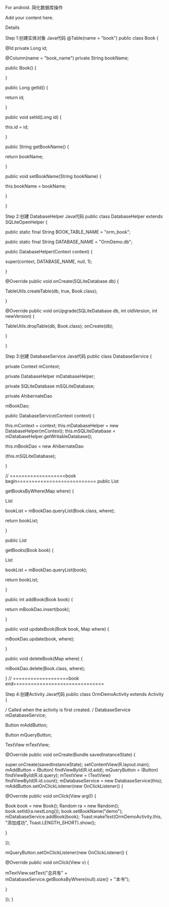 For android. 简化数据库操作

Add your content here.

Details

Step 1:创建实体对象 Java代码 @Table(name = "book") public class Book {

@Id private Long id;

@Column(name = "book_name") private String bookName;

public Book() {

}

public Long getId() {

return id;

}

public void setId(Long id) {

this.id = id;

}

public String getBookName() {

return bookName;

}

public void setBookName(String bookName) {

this.bookName = bookName;

}

}

Step 2:创建 DatabaseHelper Java代码 public class DatabaseHelper extends SQLiteOpenHelper {

public static final String BOOK_TABLE_NAME = "orm_book";

public static final String DATABASE_NAME = "OrmDemo.db";

public DatabaseHelper(Context context) {

super(context, DATABASE_NAME, null, 1);

}

@Override public void onCreate(SQLiteDatabase db) {

TableUtils.createTable(db, true, Book.class);

}

@Override public void onUpgrade(SQLiteDatabase db, int oldVersion, int newVersion) {

TableUtils.dropTable(db, Book.class); onCreate(db);

}

}

Step 3:创建 DatabaseService Java代码 public class DatabaseService {

private Context mContext;

private DatabaseHelper mDatabaseHelper;

private SQLiteDatabase mSQLiteDatabase;

private AhibernateDao

<Book>

mBookDao;

public DatabaseService(Context context) {

this.mContext = context; this.mDatabaseHelper = new DatabaseHelper(mContext); this.mSQLiteDatabase = mDatabaseHelper.getWritableDatabase();

this.mBookDao = new AhibernateDao

<Book>

(this.mSQLiteDatabase);

}

// ===================book begin=========================== public List

<Book>

getBooksByWhere(Map where) {

List

<Book>

bookList = mBookDao.queryList(Book.class, where);

return bookList;

}

public List

<Book>

getBooks(Book book) {

List

<Book>

bookList = mBookDao.queryList(book);

return bookList;

}

public int addBook(Book book) {

return mBookDao.insert(book);

}

public void updateBook(Book book, Map where) {

mBookDao.update(book, where);

}

public void deleteBook(Map where) {

mBookDao.delete(Book.class, where);

} // ===================book end===============================

Step 4:创建Activity Java代码 public class OrmDemoActivity extends Activity {

/ Called when the activity is first created. / DatabaseService mDatabaseService;

Button mAddButton;

Button mQueryButton;

TextView mTextView;

@Override public void onCreate(Bundle savedInstanceState) {

super.onCreate(savedInstanceState); setContentView(R.layout.main); mAddButton = (Button) findViewById(R.id.add); mQueryButton = (Button) findViewById(R.id.query); mTextView = (TextView) findViewById(R.id.count); mDatabaseService = new DatabaseService(this); mAddButton.setOnClickListener(new OnClickListener() {

@Override public void onClick(View arg0) {

Book book = new Book(); Random ra = new Random(); book.setId(ra.nextLong()); book.setBookName("demo"); mDatabaseService.addBook(book); Toast.makeText(OrmDemoActivity.this, "添加成功", Toast.LENGTH_SHORT).show();

}

});

mQueryButton.setOnClickListener(new OnClickListener() {

@Override public void onClick(View v) {

mTextView.setText("总共有" + mDatabaseService.getBooksByWhere(null).size() + "本书");

}

}); }
